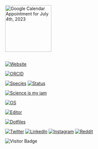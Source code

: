 <br />
<br />
<a href="https://calendar.app.google/C1vUcTQm3orrp6Rr6" target="_blank">
  <img src="Screenshot 2023-07-03 at 18-54-50 Mount Royal University – Calendar - Tuesday 4 July 2023.png" alt="Google Calendar Appointment for July 4th, 2023" width="150" />
</a>
<br />
<br />

[![Website](https://img.shields.io/badge/Website-adhillon.vercel.app-informational?style=flat-square&color=black&logo=vercel&logoColor=white)](https://adhillon.vercel.app)

[![ORCID](https://img.shields.io/badge/ORCID-0000--0001--6615--8677-blue?style=flat-square&logo=orcid&logoColor=white)](https://orcid.org/0009-0009-7729-3060)

[![Species](https://img.shields.io/badge/Species-Homo_sapiens-success?style=flat-square&logo=mailchimp&logoColor=white)](https://en.wikipedia.org/wiki/Homo_sapiens)
[![Status](https://img.shields.io/badge/Status-Stable-success?style=flat-square&logo=gravatar&logoColor=white)](https://en.wikipedia.org/wiki/Life)

[![Science is my jam](https://img.shields.io/badge/My%20jam-science-critical?style=flat-square&logo=electron&logoColor=white)](https://github.com/adhillon192)

[![OS](https://img.shields.io/badge/OS-Linux-informational?style=flat-square&logo=linux&logoColor=white)](https://en.wikipedia.org/wiki/Linux)

<!-- Updated badge from IntelliJ to VS Code -->
[![Editor](https://img.shields.io/badge/Editor-VS_Code-blue?style=flat-square&logo=visualstudiocode&logoColor=white)](https://code.visualstudio.com/)

[![Dotfiles](https://img.shields.io/badge/Setup-Dotfiles-blue?style=flat-square&logo=when-i-work&logoColor=white)](https://github.com/adhillon192/dotfiles)

[![Twitter](https://img.shields.io/badge/Twitter-amardeep192-informational?style=flat-square&logo=twitter&logoColor=white)](https://twitter.com/amardeep192)
[![LinkedIn](https://img.shields.io/badge/LinkedIn-amardeepdhillon-informational?style=flat-square&logo=linkedin&logoColor=white)](https://www.linkedin.com/in/amardeepdhillon/)
[![Instagram](https://img.shields.io/badge/Instagram-amardeep_singh192-informational?style=flat-square&logo=instagram&logoColor=white)](https://www.instagram.com/amardeep_singh192/)
[![Reddit](https://img.shields.io/badge/Reddit-Dry_Tea1708-informational?style=flat-square&logo=reddit&logoColor=white)](https://www.reddit.com/user/Dry_Tea1708)

![Visitor Badge](https://visitor-badge.laobi.icu/badge?page_id=adhillon192.adhillon192)
